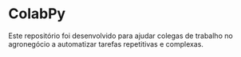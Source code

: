# ColabPy
 Este repositório foi desenvolvido para ajudar colegas de trabalho no agronegócio a automatizar tarefas repetitivas e complexas.
